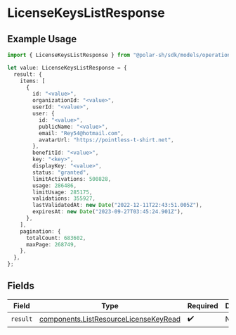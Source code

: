 # LicenseKeysListResponse

## Example Usage

```typescript
import { LicenseKeysListResponse } from "@polar-sh/sdk/models/operations";

let value: LicenseKeysListResponse = {
  result: {
    items: [
      {
        id: "<value>",
        organizationId: "<value>",
        userId: "<value>",
        user: {
          id: "<value>",
          publicName: "<value>",
          email: "Rey54@hotmail.com",
          avatarUrl: "https://pointless-t-shirt.net",
        },
        benefitId: "<value>",
        key: "<key>",
        displayKey: "<value>",
        status: "granted",
        limitActivations: 500828,
        usage: 286486,
        limitUsage: 285175,
        validations: 355927,
        lastValidatedAt: new Date("2022-12-11T22:43:51.005Z"),
        expiresAt: new Date("2023-09-27T03:45:24.901Z"),
      },
    ],
    pagination: {
      totalCount: 683602,
      maxPage: 268749,
    },
  },
};
```

## Fields

| Field                                                                                          | Type                                                                                           | Required                                                                                       | Description                                                                                    |
| ---------------------------------------------------------------------------------------------- | ---------------------------------------------------------------------------------------------- | ---------------------------------------------------------------------------------------------- | ---------------------------------------------------------------------------------------------- |
| `result`                                                                                       | [components.ListResourceLicenseKeyRead](../../models/components/listresourcelicensekeyread.md) | :heavy_check_mark:                                                                             | N/A                                                                                            |